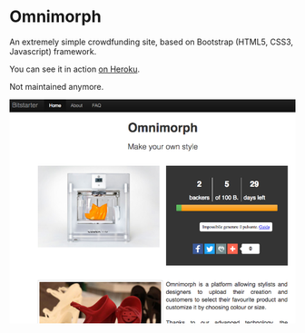 Omnimorph
==========

An extremely simple crowdfunding site, based on Bootstrap (HTML5, CSS3, Javascript) framework.

You can see it in action [on Heroku](https://omnimorph.herokuapp.com/).

Not maintained anymore.

![Omnimorph page](omnimorph.png)
